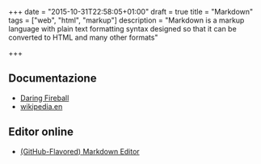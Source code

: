 +++
date = "2015-10-31T22:58:05+01:00"
draft = true
title = "Markdown"
tags = ["web", "html", "markup"]
description = "Markdown is a markup language with plain text formatting syntax designed so that it can be converted to HTML and many other formats"

+++

## Documentazione

- [Daring Fireball](http://daringfireball.net/projects/markdown/)
- [wikipedia.en](http://en.wikipedia.org/wiki/Markdown)


## Editor online

- [(GitHub-Flavored) Markdown Editor](https://jbt.github.io/markdown-editor/)
